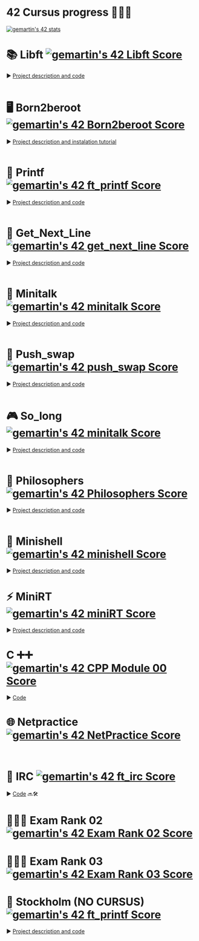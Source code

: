 # 42 Cursus progress 👨🏻‍💻 

[![gemartin's 42 stats](https://badge42.vercel.app/api/v2/cl5fnqd4w001609mrn2pr0pxu/stats?cursusId=21&coalitionId=205)](https://github.com/JaeSeoKim/badge42)

# 📚 Libft [![gemartin's 42 Libft Score](https://badge42.vercel.app/api/v2/cl5fnqd4w001609mrn2pr0pxu/project/2454058)](https://github.com/JaeSeoKim/badge42) 
► [Project description and code](https://github.com/gemartin99/Libft)
<br>
<br>

# 🖥 Born2beroot [![gemartin's 42 Born2beroot Score](https://badge42.vercel.app/api/v2/cl5fnqd4w001609mrn2pr0pxu/project/2470400)](https://github.com/JaeSeoKim/badge42)
► [Project description and instalation tutorial](https://github.com/gemartin99/Born2beroot-Tutorial)
<br>
<br>
# 📝 Printf [![gemartin's 42 ft_printf Score](https://badge42.vercel.app/api/v2/cl5fnqd4w001609mrn2pr0pxu/project/2470176)](https://github.com/JaeSeoKim/badge42)
► [Project description and code](https://github.com/gemartin99/ft_printf)
<br>
<br>
# 📖 Get_Next_Line [![gemartin's 42 get_next_line Score](https://badge42.vercel.app/api/v2/cl5fnqd4w001609mrn2pr0pxu/project/2484886)](https://github.com/JaeSeoKim/badge42)
► [Project description and code](https://github.com/gemartin99/Get_next_line)
<br>
<br>
# 📶 Minitalk [![gemartin's 42 minitalk Score](https://badge42.vercel.app/api/v2/cl5fnqd4w001609mrn2pr0pxu/project/2523665)](https://github.com/JaeSeoKim/badge42)
► [Project description and code](https://github.com/gemartin99/Minitalk)
<br>
<br>
# 🔢 Push_swap [![gemartin's 42 push_swap Score](https://badge42.vercel.app/api/v2/cl5fnqd4w001609mrn2pr0pxu/project/2557802)](https://github.com/JaeSeoKim/badge42)
► [Project description and code](https://github.com/gemartin99/Push_swap)
<br>
<br>
# 🎮 So_long [![gemartin's 42 minitalk Score](https://badge42.vercel.app/api/v2/cl5fnqd4w001609mrn2pr0pxu/project/2523665)](https://github.com/JaeSeoKim/badge42)
► [Project description and code](https://github.com/gemartin99/So_long)
<br>
<br>
# 🍴 Philosophers [![gemartin's 42 Philosophers Score](https://badge42.vercel.app/api/v2/cl5fnqd4w001609mrn2pr0pxu/project/2598323)](https://github.com/JaeSeoKim/badge42)
► [Project description and code](https://github.com/gemartin99/Philosophers)
<br>
<br>
# 🐚 Minishell [![gemartin's 42 minishell Score](https://badge42.vercel.app/api/v2/cl5fnqd4w001609mrn2pr0pxu/project/2598325)](https://github.com/JaeSeoKim/badge42)
► [Project description and code](https://github.com/gemartin99/minishell)
<br>

# ⚡️ MiniRT [![gemartin's 42 miniRT Score](https://badge42.vercel.app/api/v2/cl5fnqd4w001609mrn2pr0pxu/project/2925208)](https://github.com/JaeSeoKim/badge42)
► [Project description and code](https://github.com/gemartin99/MiniRT)
<br>

# C ➕➕ [![gemartin's 42 CPP Module 00 Score](https://badge42.vercel.app/api/v2/cl5fnqd4w001609mrn2pr0pxu/project/2923457)](https://github.com/JaeSeoKim/badge42)
► [Code](https://github.com/gemartin99/CPP)
<br>

# 🌐 Netpractice [![gemartin's 42 NetPractice Score](https://badge42.vercel.app/api/v2/cl5fnqd4w001609mrn2pr0pxu/project/2923458)](https://github.com/JaeSeoKim/badge42)
<br>

# 💬 IRC [![gemartin's 42 ft_irc Score](https://badge42.vercel.app/api/v2/cl5fnqd4w001609mrn2pr0pxu/project/3017208)](https://github.com/JaeSeoKim/badge42)
► [Code](https://github.com/fletcher97/ft_irc) 🔜🛠
<br>



# 👨🏻‍🎓 Exam Rank 02 [![gemartin's 42 Exam Rank 02 Score](https://badge42.vercel.app/api/v2/cl5fnqd4w001609mrn2pr0pxu/project/2499279)](https://github.com/JaeSeoKim/badge42)

# 👨🏻‍🎓 Exam Rank 03 [![gemartin's 42 Exam Rank 03 Score](https://badge42.vercel.app/api/v2/cl5fnqd4w001609mrn2pr0pxu/project/2598324)](https://github.com/JaeSeoKim/badge42)

# 🦠 Stockholm (NO CURSUS) [![gemartin's 42 ft_printf Score](https://badge42.vercel.app/api/v2/cl5fnqd4w001609mrn2pr0pxu/project/2470176)](https://github.com/JaeSeoKim/badge42) 
► [Project description and code](https://github.com/gemartin99/Stockholm)
